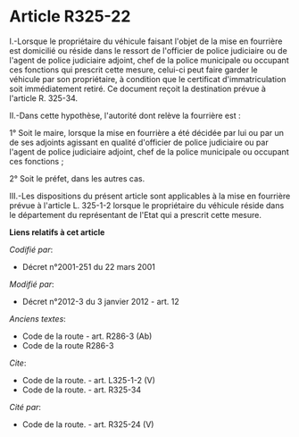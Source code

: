 # Article R325-22

I.-Lorsque le propriétaire du véhicule faisant l'objet de la mise en fourrière est domicilié ou réside dans le ressort de
l'officier de police judiciaire ou de l'agent de police judiciaire adjoint, chef de la police municipale ou occupant ces
fonctions qui prescrit cette mesure, celui-ci peut faire garder le véhicule par son propriétaire, à condition que le
certificat d'immatriculation soit immédiatement retiré. Ce document reçoit la destination prévue à l'article R. 325-34. 

II.-Dans cette hypothèse, l'autorité dont relève la fourrière est : 

1° Soit le maire, lorsque la mise en fourrière a été décidée par lui ou par un de ses adjoints agissant en qualité d'officier
de police judiciaire ou par l'agent de police judiciaire adjoint, chef de la police municipale ou occupant ces fonctions ; 

2° Soit le préfet, dans les autres cas. 

III.-Les dispositions du présent article sont applicables à la mise en fourrière prévue à l'article L. 325-1-2 lorsque le
propriétaire du véhicule réside dans le département du représentant de l'Etat qui a prescrit cette mesure.

**Liens relatifs à cet article**

_Codifié par_:

  - Décret n°2001-251 du 22 mars 2001

_Modifié par_:

  - Décret n°2012-3 du 3 janvier 2012 - art. 12

_Anciens textes_:

  - Code de la route - art. R286-3 (Ab)
  - Code de la route R286-3

_Cite_:

  - Code de la route. - art. L325-1-2 (V)
  - Code de la route. - art. R325-34

_Cité par_:

  - Code de la route. - art. R325-24 (V)
